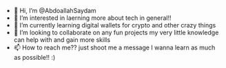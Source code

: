 - 👋 Hi, I’m @AbdoallahSaydam
- 👀 I’m interested in laerning more about tech in general!!
- 🌱 I’m currently learning digital wallets for crypto and other crazy things
- 💞️ I’m looking to collaborate on any fun projects my very little knowledge can help with and gain more skills
- 📫 How to reach me?? just shoot me a message I wanna learn as much as possible!! :)

<!---
AbdoallahSaydam/AbdoallahSaydam is a ✨ special ✨ repository because its `README.md` (this file) appears on your GitHub profile.
You can click the Preview link to take a look at your changes.
--->
